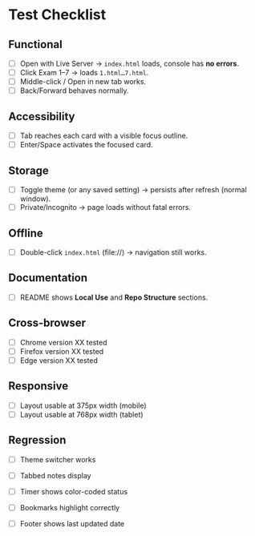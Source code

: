 # Test Checklist

## Functional
- [ ] Open with Live Server → `index.html` loads, console has **no errors**.
- [ ] Click Exam 1–7 → loads `1.html…7.html`.
- [ ] Middle-click / Open in new tab works.
- [ ] Back/Forward behaves normally.

## Accessibility
- [ ] Tab reaches each card with a visible focus outline.
- [ ] Enter/Space activates the focused card.

## Storage
- [ ] Toggle theme (or any saved setting) → persists after refresh (normal window).
- [ ] Private/Incognito → page loads without fatal errors.

## Offline
- [ ] Double-click `index.html` (file://) → navigation still works.

## Documentation
- [ ] README shows **Local Use** and **Repo Structure** sections.

## Cross-browser
- [ ] Chrome version XX tested
- [ ] Firefox version XX tested
- [ ] Edge version XX tested

## Responsive
- [ ] Layout usable at 375px width (mobile)
- [ ] Layout usable at 768px width (tablet)

## Regression
- [ ] Theme switcher works
- [ ] Tabbed notes display
- [ ] Timer shows color-coded status
- [ ] Bookmarks highlight correctly
- [ ] Footer shows last updated date

